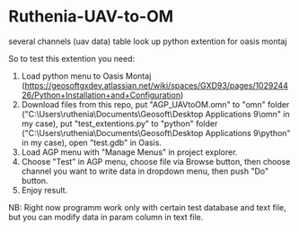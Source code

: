 # Ruthenia-UAV-to-OM
several channels (uav data) table look up python extention for oasis montaj

So to test this extention you need:
1. Load python menu to Oasis Montaj (https://geosoftgxdev.atlassian.net/wiki/spaces/GXD93/pages/102924426/Python+Installation+and+Configuration)
2. Download files from this repo, put "AGP_UAVtoOM.omn" to "omn" folder ("C:\Users\ruthenia\Documents\Geosoft\Desktop Applications 9\omn" in my case),
put "test_extentions.py" to "python" folder ("C:\Users\ruthenia\Documents\Geosoft\Desktop Applications 9\python" in my case), open "test.gdb" in Oasis.
3. Load AGP menu with "Manage Menus" in project explorer.
4. Choose "Test" in AGP menu, choose file via Browse button, then choose channel you want to write data in dropdown menu, then push "Do" button.
5. Enjoy result.

NB: Right now programm work only with certain test database and text file, but you can modify data in param column in text file.

